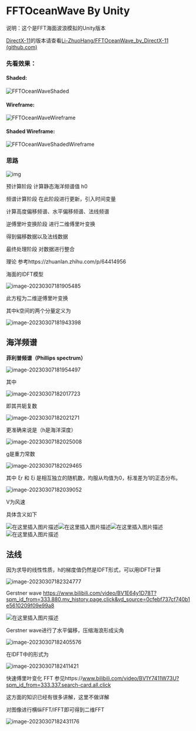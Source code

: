 # FFTOceanWave By Unity
说明：这个是FFT海面波浪模拟的Unity版本

[DirectX-11](https://github.com/Li-ZhuoHang/FFTOceanWave_by_DirectX-11)的版本请查看[Li-ZhuoHang/FFTOceanWave_by_DirectX-11 (github.com)](https://github.com/Li-ZhuoHang/FFTOceanWave_by_DirectX-11)

### 先看效果：

#### Shaded:

![FFTOceanWaveShaded](README.assets/FFTOceanWaveShaded.gif)

#### Wireframe:

![FFTOceanWaveWireframe](README.assets/FFTOceanWaveWireframe.gif)

#### Shaded Wireframe:

![FFTOceanWaveShadedWireframe](README.assets/FFTOceanWaveShadedWireframe.gif)

### 思路

![img](README.assets/87727f14ea484a9b9fa4d123ce8dcc59.png)

预计算阶段
计算静态海洋频谱值 h0

频谱计算阶段
在此阶段进行更新，引入时间变量

计算高度偏移频谱、水平偏移频谱、法线频谱

逆傅里叶变换阶段
进行二维傅里叶变换

得到偏移数据以及法线数据

最终处理阶段
对数据进行整合

理论
参考https://zhuanlan.zhihu.com/p/64414956

海面的IDFT模型

![image-20230307181905485](README.assets/image-20230307181905485.png)

此方程为二维逆傅里叶变换

其中k空间的两个分量定义为

![image-20230307181943398](README.assets/image-20230307181943398.png)

## 海洋频谱

**菲利普频谱（Phillips spectrum）**

![image-20230307181954497](README.assets/image-20230307181954497.png)

其中

![image-20230307182017723](README.assets/image-20230307182017723.png)

即其共轭复数

![image-20230307182021271](README.assets/image-20230307182021271.png)

更准确来说是（h是海洋深度）

![image-20230307182025008](README.assets/image-20230307182025008.png)

g是重力常数

![image-20230307182029465](README.assets/image-20230307182029465.png)

其中 ξr 和 ξi 是相互独立的随机数，均服从均值为0，标准差为1的正态分布。

![image-20230307182039052](README.assets/image-20230307182039052.png)

V为风速

具体含义如下

![在这里插入图片描述](README.assets/c63d4b85fc0e46c187fa7e3b23a9e4f0.png)![在这里插入图片描述](README.assets/6a0393a0838a4b13985fa2b9d56d1adc.png)![在这里插入图片描述](README.assets/fdc718d14c3543b5831742a98c232e5b.png)![在这里插入图片描述](README.assets/8e5bf5b582724771931f7be4f1428b3a.png)

## 法线

因为求导的线性性质，h的梯度值仍然是IDFT形式，可以用IDFT计算

![image-20230307182324777](README.assets/image-20230307182324777.png)

Gerstner wave
https://www.bilibili.com/video/BV1E64y1D78T?spm_id_from=333.880.my_history.page.click&vd_source=0cfebf737cf740b1e5610209f09e99a8

![在这里插入图片描述](README.assets/cfe29ac03fce4d76950202a6cde50a2f.png)

Gerstner wave进行了水平偏移，压缩海浪形成尖角

![image-20230307182405576](README.assets/image-20230307182405576.png)

在IDFT中的形式为

![image-20230307182411421](README.assets/image-20230307182411421.png)

快速傅里叶变化 FFT
参见https://www.bilibili.com/video/BV1Y7411W73U?spm_id_from=333.337.search-card.all.click

这方面的知识已经有很多讲解，这里不做详解

对图像进行横纵FFT/IFFT即可得到二维FFT


![image-20230307182431176](README.assets/image-20230307182431176.png)
